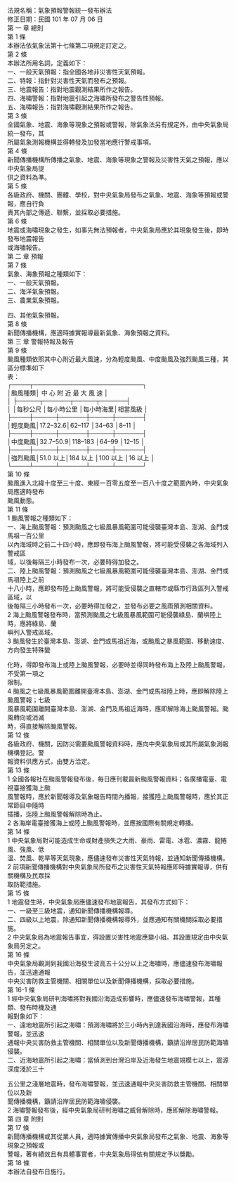 法規名稱：氣象預報警報統一發布辦法  
修正日期：民國 101 年 07 月 06 日  
第 一 章 總則  
第 1 條  
本辦法依氣象法第十七條第二項規定訂定之。  
第 2 條  
本辦法所用名詞，定義如下：  
一、一般天氣預報：指全國各地非災害性天氣預報。  
二、特報：指針對災害性天氣而發布之預報。  
三、地震報告：指對地震觀測結果所作之報告。  
四、海嘯警報：指對地震引起之海嘯所發布之警告性預報。  
五、海嘯報告：指對海嘯觀測結果所作之報告。  
第 3 條  
全國氣象、地震、海象等現象之預報或警報，除氣象法另有規定外，由中央氣象局統一發布，其  
所屬氣象測報機構並得轉發及加發當地應行警戒事項。  
第 4 條  
新聞傳播機構所傳播之氣象、地震、海象等現象之警報及災害性天氣之預報，應以中央氣象局提  
供之資料為準。  
第 5 條  
各級政府、機關、團體、學校，對中央氣象局發布之氣象、地震、海象等預報或警報，應自行負  
責其內部之傳遞、聯繫，並採取必要措施。  
第 6 條  
地震或海嘯現象之發生，如事先無法預報者，中央氣象局應於其現象發生後，即時發布地震報告  
或海嘯報告。  
第 二 章 預報  
第 7 條  
氣象、海象預報之種類如下：  
一、一般天氣預報。  
二、海洋氣象預報。  
三、農業氣象預報。  


四、其他氣象預報。  
第 8 條  
新聞傳播機構，應適時據實報導最新氣象、海象預報之資料。  
第 三 章 警報特報及報告  
第 9 條  
颱風種類依照其中心附近最大風速，分為輕度颱風、中度颱風及強烈颱風三種，其區分標準如下  
表：  
┌────┬─────────────────────────┐  
│颱風種類│ 中 心 附 近 最 大 風 速 │  
│ ├─────┬──────┬─────┬──────┤  
│ │每秒公尺 │每小時公里 │每小時海里│相當風級 │  
├────┼─────┼──────┼─────┼──────┤  
│輕度颱風│17.2–32.6│62–117 │34–63 │8–11 │  
├────┼─────┼──────┼─────┼──────┤  
│中度颱風│32.7–50.9│118–183 │64–99 │12–15 │  
├────┼─────┼──────┼─────┼──────┤  
│強烈颱風│51.0 以上│184 以上 │100 以上 │16 以上 │  
└────┴─────┴──────┴─────┴──────┘  
第 10 條  
颱風進入北緯十度至三十度、東經一百零五度至一百八十度之範圍內時，中央氣象局應適時發布  
颱風動態。  
第 11 條  
1 颱風警報之種類如下：  
一、海上颱風警報：預測颱風之七級風暴風範圍可能侵襲臺灣本島、澎湖、金門或馬祖一百公里  
以內海域時之前二十四小時，應即發布海上颱風警報，將可能受侵襲之各海域列入警戒區  
域，以後每隔三小時發布一次，必要時得加發之。  
二、陸上颱風警報：預測颱風之七級風暴風範圍可能侵襲臺灣本島、澎湖、金門或馬祖陸上之前  
十八小時，應即發布陸上颱風警報，將可能受侵襲之直轄市或縣市行政區列入警戒區域，以  
後每隔三小時發布一次，必要時得加發之，並發布必要之風雨預測相關資料。  
2 海上颱風警報發布時，當預測颱風之七級風暴風範圍可能侵襲綠島、蘭嶼陸上時，應將綠島、蘭  
嶼列入警戒區域。  
3 颱風發生於臺灣本島、澎湖、金門或馬祖近海，或颱風之暴風範圍、移動速度、方向發生特殊變  


化時，得即發布海上或陸上颱風警報，必要時並得同時發布海上及陸上颱風警報，不受第一項之  
限制。  
4 颱風之七級風暴風範圍離開臺灣本島、澎湖、金門或馬祖陸上時，應即解除陸上颱風警報；七級  
風暴風範圍離開臺灣本島、澎湖、金門及馬祖近海時，應即解除海上颱風警報。颱風轉向或消滅  
時，得直接解除颱風警報。  
第 12 條  
各級政府、機關，因防災需要颱風警報資料時，應向中央氣象局或其所屬氣象測報機構登記。警  
報資料供應方式，由雙方洽定。  
第 13 條  
1 全國各報社在颱風警報發布後，每日應刊載最新颱風警報資料；各廣播電臺、電視臺接獲海上颱  
風警報時，應於新聞報導及氣象報告時間內播報，接獲陸上颱風警報時，應於其正常節目中隨時  
插播，迄陸上颱風警報解除時為止。  
2 各海岸電臺接獲海上或陸上颱風警報時，並應按國際有關規定轉播。  
第 14 條  
1 中央氣象局對可能造成生命或財產損失之大雨、豪雨、雷電、冰雹、濃霧、龍捲風、強風、低  
溫、焚風、乾旱等天氣現象，應儘速發布災害性天氣特報，並通知新聞傳播機構。  
2 前項新聞傳播機構對中央氣象局所發布之災害性天氣特報應即時據實報導，供有關機構及民眾採  
取防範措施。  
第 15 條  
1 地震發生時，中央氣象局應儘速發布地震報告，其發布方式如下：  
一、一級至三級地震，通知新聞傳播機構報導。  
二、四級以上地震，除通知新聞傳播機構報導外，並應通知有關機關採取必要措施。  
2 中央氣象局為地震報告事宜，得設置災害性地震應變小組。其設置規定由中央氣象局另定之。  
第 16 條  
中央氣象局觀測到我國沿海發生波高五十公分以上之海嘯時，應儘速發布海嘯報告，並迅速通報  
中央災害防救主管機關、相關單位以及新聞傳播機構，採取必要措施。  
第 16-1 條  
1 經中央氣象局研判海嘯將對我國沿海造成影響時，應儘速發布海嘯警報，其種類、發布時機及通  
報對象如下：  
一、遠地地震所引起之海嘯：預測海嘯將於三小時內到達我國沿海時，應發布海嘯警報，並迅速  
通報中央災害防救主管機關、相關單位以及新聞傳播機構，籲請沿岸居民防範海嘯侵襲。  
二、近海地震所引起之海嘯：當偵測到台灣沿岸及近海發生地震規模七以上，震源深度淺於三十  


五公里之淺層地震時，發布海嘯警報，並迅速通報中央災害防救主管機關、相關單位以及新  
聞傳播機構，籲請沿岸居民防範海嘯侵襲。  
2 海嘯警報發布後，經中央氣象局研判海嘯之威脅解除時，應即解除海嘯警報。  
第 四 章 附則  
第 17 條  
新聞傳播機構或其從業人員，適時據實傳播中央氣象局發布之氣象、地震、海象等現象之預報或  
警報，著有績效且有具體事實者，中央氣象局得依有關規定予以獎勵。  
第 18 條  
本辦法自發布日施行。  



